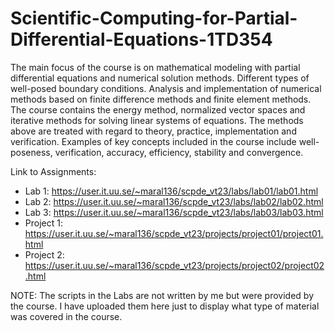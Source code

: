 # Scientific-Computing-for-Partial-Differential-Equations-1TD354
The main focus of the course is on mathematical modeling with partial differential equations and numerical solution methods. Different types of well-posed boundary conditions. Analysis and implementation of numerical methods based on finite difference methods and finite element methods. The course contains the energy method, normalized vector spaces and iterative methods for solving linear systems of equations. The methods above are treated with regard to theory, practice, implementation and verification. Examples of key concepts included in the course include well-poseness, verification, accuracy, efficiency, stability and convergence.

Link to Assignments:
- Lab 1: https://user.it.uu.se/~maral136/scpde_vt23/labs/lab01/lab01.html
- Lab 2: https://user.it.uu.se/~maral136/scpde_vt23/labs/lab02/lab02.html
- Lab 3: https://user.it.uu.se/~maral136/scpde_vt23/labs/lab03/lab03.html
- Project 1: https://user.it.uu.se/~maral136/scpde_vt23/projects/project01/project01.html
- Project 2: https://user.it.uu.se/~maral136/scpde_vt23/projects/project02/project02.html


NOTE:
The scripts in the Labs are not written by me but were provided by the course. I have uploaded them here
just to display what type of material was covered in the course. 
